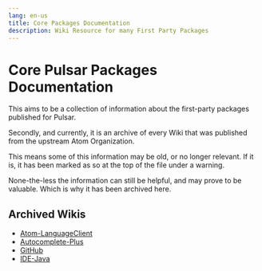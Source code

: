 ```yaml
---
lang: en-us
title: Core Packages Documentation
description: Wiki Resource for many First Party Packages
---
```


# Core Pulsar Packages Documentation

This aims to be a collection of information about the first-party packages published for Pulsar.

Secondly, and currently, it is an archive of every Wiki that was published from the upstream Atom Organization.

This means some of this information may be old, or no longer relevant. If it is, it has been marked as so at the top of the file under a warning.

None-the-less the information can still be helpful, and may prove to be valuable. Which is why it has been archived here.

## Archived Wikis

* [Atom-LanguageClient](/docs/packages_wiki/atom-languageclient/index.md)
* [Autocomplete-Plus](/docs/packages_wiki/autocomplete-plus/index.md)
* [GitHub](/docs/packages_wiki/github/index.md)
* [IDE-Java](/docs/packages_wiki/ide-java/index.md)
